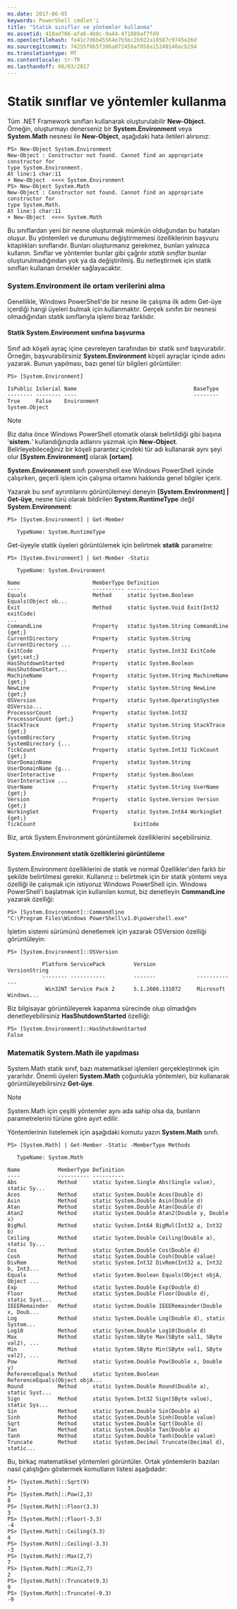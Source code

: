 ```yaml
---
ms.date: 2017-06-05
keywords: PowerShell cmdlet'i
title: "Statik sınıflar ve yöntemler kullanma"
ms.assetid: 418ad766-afa6-4b8c-9a44-471889af7fd9
ms.openlocfilehash: fe41c7d6b45564e7b5bc2b922a18587c9745e26d
ms.sourcegitcommit: 74255f0b5f386a072458af058a15240140acb294
ms.translationtype: MT
ms.contentlocale: tr-TR
ms.lasthandoff: 08/03/2017
---
```

# <a name="using-static-classes-and-methods"></a>Statik sınıflar ve yöntemler kullanma
Tüm .NET Framework sınıfları kullanarak oluşturulabilir **New-Object**. Örneğin, oluşturmayı denerseniz bir **System.Environment** veya **System.Math** nesnesi ile **New-Object**, aşağıdaki hata iletileri alırsınız:

```
PS> New-Object System.Environment
New-Object : Constructor not found. Cannot find an appropriate constructor for
type System.Environment.
At line:1 char:11
+ New-Object  <<<< System.Environment
PS> New-Object System.Math
New-Object : Constructor not found. Cannot find an appropriate constructor for
type System.Math.
At line:1 char:11
+ New-Object  <<<< System.Math
```

Bu sınıflardan yeni bir nesne oluşturmak mümkün olduğundan bu hataları oluşur. Bu yöntemleri ve durumunu değiştirmemesi özelliklerinin başvuru kitaplıkları sınıflarıdır. Bunları oluşturmanız gerekmez, bunları yalnızca kullanın. Sınıflar ve yöntemler bunlar gibi çağrılır *statik sınıflar* bunlar oluşturulmadığından yok ya da değiştirilmiş. Bu netleştirmek için statik sınıfları kullanan örnekler sağlayacaktır.

### <a name="getting-environment-data-with-systemenvironment"></a>System.Environment ile ortam verilerini alma
Genellikle, Windows PowerShell'de bir nesne ile çalışma ilk adımı Get-üye içerdiği hangi üyeleri bulmak için kullanmaktır. Gerçek sınıfın bir nesnesi olmadığından statik sınıflarıyla işlemi biraz farklıdır.

#### <a name="referring-to-the-static-systemenvironment-class"></a>Statik System.Environment sınıfına başvurma
Sınıf adı köşeli ayraç içine çevreleyen tarafından bir statik sınıf başvurabilir. Örneğin, başvurabilirsiniz **System.Environment** köşeli ayraçlar içinde adını yazarak. Bunun yapılması, bazı genel tür bilgileri görüntüler:

```
PS> [System.Environment]

IsPublic IsSerial Name                                     BaseType
-------- -------- ----                                     --------
True     False    Environment                              System.Object
```

> [!NOTE]
> Biz daha önce Windows PowerShell otomatik olarak belirtildiği gibi başına '**sistem.**' kullandığınızda adlarını yazmak için **New-Object**. Belirleyebileceğiniz bir köşeli parantez içindeki tür adı kullanarak aynı şeyi olur  **\[System.Environment]** olarak  **\[ortam]**.

**System.Environment** sınıfı powershell.exe Windows PowerShell içinde çalışırken, geçerli işlem için çalışma ortamını hakkında genel bilgiler içerir.

Yazarak bu sınıf ayrıntılarını görüntülemeyi deneyin  **\[System.Environment] | Get-üye**, nesne türü olarak bildirilen **System.RuntimeType** değil **System.Environment**:

```
PS> [System.Environment] | Get-Member

   TypeName: System.RuntimeType
```

Get-üyeyle statik üyeleri görüntülemek için belirtmek **statik** parametre:

```
PS> [System.Environment] | Get-Member -Static

   TypeName: System.Environment

Name                       MemberType Definition
----                       ---------- ----------
Equals                     Method     static System.Boolean Equals(Object ob...
Exit                       Method     static System.Void Exit(Int32 exitCode)
...
CommandLine                Property   static System.String CommandLine {get;}
CurrentDirectory           Property   static System.String CurrentDirectory ...
ExitCode                   Property   static System.Int32 ExitCode {get;set;}
HasShutdownStarted         Property   static System.Boolean HasShutdownStart...
MachineName                Property   static System.String MachineName {get;}
NewLine                    Property   static System.String NewLine {get;}
OSVersion                  Property   static System.OperatingSystem OSVersio...
ProcessorCount             Property   static System.Int32 ProcessorCount {get;}
StackTrace                 Property   static System.String StackTrace {get;}
SystemDirectory            Property   static System.String SystemDirectory {...
TickCount                  Property   static System.Int32 TickCount {get;}
UserDomainName             Property   static System.String UserDomainName {g...
UserInteractive            Property   static System.Boolean UserInteractive ...
UserName                   Property   static System.String UserName {get;}
Version                    Property   static System.Version Version {get;}
WorkingSet                 Property   static System.Int64 WorkingSet {get;}
TickCount                               ExitCode
```

Biz, artık System.Environment görüntülemek özelliklerini seçebilirsiniz.

#### <a name="displaying-static-properties-of-systemenvironment"></a>System.Environment statik özelliklerini görüntüleme
System.Environment özelliklerini de statik ve normal Özellikler'den farklı bir şekilde belirtilmesi gerekir. Kullanırız **::** belirtmek için bir statik yöntemi veya özelliği ile çalışmak için istiyoruz Windows PowerShell için. Windows PowerShell'i başlatmak için kullanılan komut, biz denetleyin **CommandLine** yazarak özelliği:

```
PS> [System.Environment]::Commandline
"C:\Program Files\Windows PowerShell\v1.0\powershell.exe"
```

İşletim sistemi sürümünü denetlemek için yazarak OSVersion özelliği görüntüleyin:

```
PS> [System.Environment]::OSVersion

           Platform ServicePack         Version             VersionString
           -------- -----------         -------             -------------
            Win32NT Service Pack 2      5.1.2600.131072     Microsoft Windows...
```

Biz bilgisayar görüntüleyerek kapanma sürecinde olup olmadığını denetleyebilirsiniz **HasShutdownStarted** özelliği:

```
PS> [System.Environment]::HasShutdownStarted
False
```

### <a name="doing-math-with-systemmath"></a>Matematik System.Math ile yapılması
System.Math statik sınıf, bazı matematiksel işlemleri gerçekleştirmek için yararlıdır. Önemli üyeleri **System.Math** çoğunlukla yöntemleri, biz kullanarak görüntüleyebilirsiniz **Get-üye**.

> [!NOTE]
> System.Math için çeşitli yöntemler aynı ada sahip olsa da, bunların parametrelerini türüne göre ayırt edilir.

Yöntemlerinin listelemek için aşağıdaki komutu yazın **System.Math** sınıfı.

```
PS> [System.Math] | Get-Member -Static -MemberType Methods

   TypeName: System.Math

Name            MemberType Definition
----            ---------- ----------
Abs             Method     static System.Single Abs(Single value), static Sy...
Acos            Method     static System.Double Acos(Double d)
Asin            Method     static System.Double Asin(Double d)
Atan            Method     static System.Double Atan(Double d)
Atan2           Method     static System.Double Atan2(Double y, Double x)
BigMul          Method     static System.Int64 BigMul(Int32 a, Int32 b)
Ceiling         Method     static System.Double Ceiling(Double a), static Sy...
Cos             Method     static System.Double Cos(Double d)
Cosh            Method     static System.Double Cosh(Double value)
DivRem          Method     static System.Int32 DivRem(Int32 a, Int32 b, Int3...
Equals          Method     static System.Boolean Equals(Object objA, Object ...
Exp             Method     static System.Double Exp(Double d)
Floor           Method     static System.Double Floor(Double d), static Syst...
IEEERemainder   Method     static System.Double IEEERemainder(Double x, Doub...
Log             Method     static System.Double Log(Double d), static System...
Log10           Method     static System.Double Log10(Double d)
Max             Method     static System.SByte Max(SByte val1, SByte val2), ...
Min             Method     static System.SByte Min(SByte val1, SByte val2), ...
Pow             Method     static System.Double Pow(Double x, Double y)
ReferenceEquals Method     static System.Boolean ReferenceEquals(Object objA...
Round           Method     static System.Double Round(Double a), static Syst...
Sign            Method     static System.Int32 Sign(SByte value), static Sys...
Sin             Method     static System.Double Sin(Double a)
Sinh            Method     static System.Double Sinh(Double value)
Sqrt            Method     static System.Double Sqrt(Double d)
Tan             Method     static System.Double Tan(Double a)
Tanh            Method     static System.Double Tanh(Double value)
Truncate        Method     static System.Decimal Truncate(Decimal d), static...
```

Bu, birkaç matematiksel yöntemleri görüntüler. Ortak yöntemlerin bazıları nasıl çalıştığını göstermek komutların listesi aşağıdadır:

```
PS> [System.Math]::Sqrt(9)
3
PS> [System.Math]::Pow(2,3)
8
PS> [System.Math]::Floor(3.3)
3
PS> [System.Math]::Floor(-3.3)
-4
PS> [System.Math]::Ceiling(3.3)
4
PS> [System.Math]::Ceiling(-3.3)
-3
PS> [System.Math]::Max(2,7)
7
PS> [System.Math]::Min(2,7)
2
PS> [System.Math]::Truncate(9.3)
9
PS> [System.Math]::Truncate(-9.3)
-9
```

